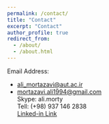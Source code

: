 ```yaml
---
permalink: /contact/
title: "Contact"
excerpt: "Contact"
author_profile: true
redirect_from: 
  - /about/
  - /about.html
---
```

Email Address: <br>
* ali_mortazavi@aut.ac.ir <br>
* mortazavi.ali1994@gmail.com <br>
Skype: ali.morty <br>
Tell: (+98) 937 146 2838 <br>
[Linked-in Link](https://www.linkedin.com/in/ali-mortazavi-889b1788/)





